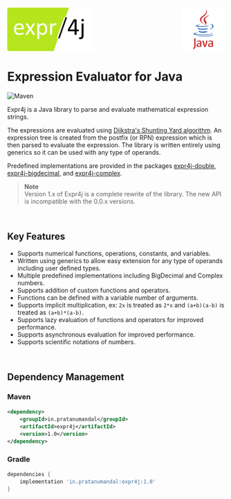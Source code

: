 <p>
    <img src="https://raw.githubusercontent.com/expr4j/expr4j/main/images/expr4j-rounded.png" height="100px">
    <img src="https://raw.githubusercontent.com/expr4j/expr4j/main/images/java.png" height="100px" align="right">
</p>

# Expression Evaluator for Java

![Maven](https://github.com/expr4j/expr4j/actions/workflows/maven.yml/badge.svg)

Expr4j is a Java library to parse and evaluate mathematical expression strings.

The expressions are evaluated using [Dijkstra's Shunting Yard algorithm](https://en.wikipedia.org/wiki/Shunting-yard_algorithm). An expression tree is created from the postfix (or RPN) expression which is then parsed to evaluate the expression. The library is written entirely using generics so it can be used with any type of operands.

Predefined implementations are provided in the packages [expr4j-double](https://github.com/expr4j/expr4j-double), [expr4j-bigdecimal](https://github.com/expr4j/expr4j-bigdecimal), and [expr4j-complex](https://github.com/expr4j/expr4j-complex).

> **Note**<br/>
> Version 1.x of Expr4j is a complete rewrite of the library. The new API is incompatible with the 0.0.x versions.

<br/>

## Key Features
- Supports numerical functions, operations, constants, and variables.
- Written using generics to allow easy extension for any type of operands including user defined types.
- Multiple predefined implementations including BigDecimal and Complex numbers.
- Supports addition of custom functions and operators.
- Functions can be defined with a variable number of arguments.
- Supports implicit multiplication, ex: `2x` is treated as `2*x` and `(a+b)(a-b)` is treated as `(a+b)*(a-b)`.
- Supports lazy evaluation of functions and operators for improved performance.
- Supports asynchronous evaluation for improved performance.
- Supports scientific notations of numbers.

<br/>

## Dependency Management

### Maven
```xml
<dependency>
    <groupId>in.pratanumandal</groupId>
    <artifactId>expr4j</artifactId>
    <version>1.0</version>
</dependency>
```

### Gradle
```gradle
dependencies {
    implementation 'in.pratanumandal:expr4j:1.0'
}
```
